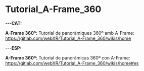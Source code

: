 # Tutorial_A-Frame_360
**---CAT:**

**A-Frame 360º:**
Tutorial de panoràmiques 360º amb A-Frame: https://gitlab.com/webXR/Tutorial_A-Frame_360/wikis/home


**---ESP:**

**A-Frame 360º:**
Tutorial de panorámicas 360º con A-Frame: https://gitlab.com/webXR/Tutorial_A-Frame_360/wikis/home#es